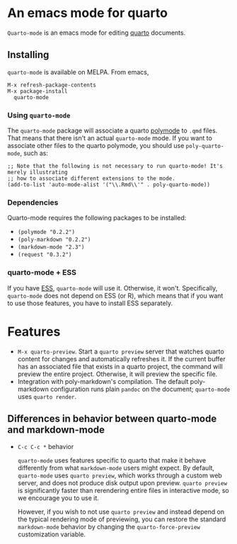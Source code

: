 # An emacs mode for quarto

`Quarto-mode` is an emacs mode for editing [quarto](https://quarto.org) documents.

## Installing

`quarto-mode` is available on MELPA. From emacs,

```
M-x refresh-package-contents
M-x package-install
  quarto-mode
```

### Using `quarto-mode`

The `quarto-mode` package will associate a quarto [polymode](https://github.com/polymode/polymode) to `.qmd` files.
That means that there isn't an actual `quarto-mode` mode. 
If you want to associate other files to the quarto polymode, you should use `poly-quarto-mode`, such as:

```elisp
;; Note that the following is not necessary to run quarto-mode! It's merely illustrating
;; how to associate different extensions to the mode.
(add-to-list 'auto-mode-alist '("\\.Rmd\\'" . poly-quarto-mode))
```

### Dependencies

Quarto-mode requires the following packages to be installed:

- `(polymode "0.2.2")`
- `(poly-markdown "0.2.2")`
- `(markdown-mode "2.3")`
- `(request "0.3.2")`

### quarto-mode + ESS

If you have [ESS](https://ess.r-project.org/), `quarto-mode` will use it. Otherwise, it won't. Specifically, `quarto-mode` does not depend on ESS (or R), which means that if you want to use those features, you have to install ESS separately.

# Features

- `M-x quarto-preview`. Start a `quarto preview` server that watches quarto content for changes and automatically refreshes it. If the current buffer has an associated file that exists in a quarto project, the command will preview the entire project. Otherwise, it will preview the specific file.
- Integration with poly-markdown's compilation. The default poly-markdown configuration runs plain `pandoc` on the document; `quarto-mode` uses `quarto render`.

## Differences in behavior between quarto-mode and markdown-mode

* `C-c C-c *` behavior

  `quarto-mode` uses features specific to quarto that make it behave
  differently from what `markdown-mode` users might expect. By
  default, `quarto-mode` uses `quarto preview`, which works through a
  custom web server, and does not produce disk output upon
  preview. `quarto preview` is significantly faster than rerendering
  entire files in interactive mode, so we encourage you to use it.
  
  However, if you wish to not use `quarto preview` and instead depend
  on the typical rendering mode of previewing, you can restore the
  standard `markdown-mode` behavior by changing the
  `quarto-force-preview` customization variable.
